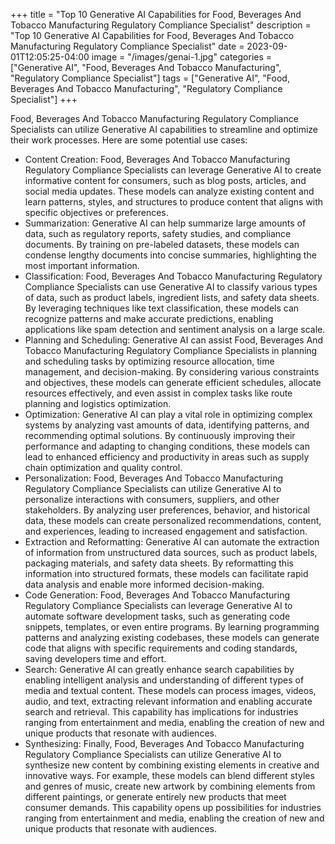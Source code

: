 +++
title = "Top 10 Generative AI Capabilities for Food, Beverages And Tobacco Manufacturing Regulatory Compliance Specialist"
description = "Top 10 Generative AI Capabilities for Food, Beverages And Tobacco Manufacturing Regulatory Compliance Specialist"
date = 2023-09-01T12:05:25-04:00
image = "/images/genai-1.jpg"
categories = ["Generative AI", "Food, Beverages And Tobacco Manufacturing", "Regulatory Compliance Specialist"]
tags = ["Generative AI", "Food, Beverages And Tobacco Manufacturing", "Regulatory Compliance Specialist"]
+++

Food, Beverages And Tobacco Manufacturing Regulatory Compliance Specialists can utilize Generative AI capabilities to streamline and optimize their work processes. Here are some potential use cases:

* Content Creation: Food, Beverages And Tobacco Manufacturing Regulatory Compliance Specialists can leverage Generative AI to create informative content for consumers, such as blog posts, articles, and social media updates. These models can analyze existing content and learn patterns, styles, and structures to produce content that aligns with specific objectives or preferences.
* Summarization: Generative AI can help summarize large amounts of data, such as regulatory reports, safety studies, and compliance documents. By training on pre-labeled datasets, these models can condense lengthy documents into concise summaries, highlighting the most important information.
* Classification: Food, Beverages And Tobacco Manufacturing Regulatory Compliance Specialists can use Generative AI to classify various types of data, such as product labels, ingredient lists, and safety data sheets. By leveraging techniques like text classification, these models can recognize patterns and make accurate predictions, enabling applications like spam detection and sentiment analysis on a large scale.
* Planning and Scheduling: Generative AI can assist Food, Beverages And Tobacco Manufacturing Regulatory Compliance Specialists in planning and scheduling tasks by optimizing resource allocation, time management, and decision-making. By considering various constraints and objectives, these models can generate efficient schedules, allocate resources effectively, and even assist in complex tasks like route planning and logistics optimization.
* Optimization: Generative AI can play a vital role in optimizing complex systems by analyzing vast amounts of data, identifying patterns, and recommending optimal solutions. By continuously improving their performance and adapting to changing conditions, these models can lead to enhanced efficiency and productivity in areas such as supply chain optimization and quality control.
* Personalization: Food, Beverages And Tobacco Manufacturing Regulatory Compliance Specialists can utilize Generative AI to personalize interactions with consumers, suppliers, and other stakeholders. By analyzing user preferences, behavior, and historical data, these models can create personalized recommendations, content, and experiences, leading to increased engagement and satisfaction.
* Extraction and Reformatting: Generative AI can automate the extraction of information from unstructured data sources, such as product labels, packaging materials, and safety data sheets. By reformatting this information into structured formats, these models can facilitate rapid data analysis and enable more informed decision-making.
* Code Generation: Food, Beverages And Tobacco Manufacturing Regulatory Compliance Specialists can leverage Generative AI to automate software development tasks, such as generating code snippets, templates, or even entire programs. By learning programming patterns and analyzing existing codebases, these models can generate code that aligns with specific requirements and coding standards, saving developers time and effort.
* Search: Generative AI can greatly enhance search capabilities by enabling intelligent analysis and understanding of different types of media and textual content. These models can process images, videos, audio, and text, extracting relevant information and enabling accurate search and retrieval. This capability has implications for industries ranging from entertainment and media, enabling the creation of new and unique products that resonate with audiences.
* Synthesizing: Finally, Food, Beverages And Tobacco Manufacturing Regulatory Compliance Specialists can utilize Generative AI to synthesize new content by combining existing elements in creative and innovative ways. For example, these models can blend different styles and genres of music, create new artwork by combining elements from different paintings, or generate entirely new products that meet consumer demands. This capability opens up possibilities for industries ranging from entertainment and media, enabling the creation of new and unique products that resonate with audiences.